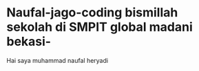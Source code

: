 # Naufal-jago-coding bismillah sekolah di SMPIT global madani bekasi-
Hai saya muhammad naufal heryadi 
